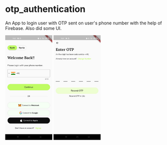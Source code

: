 # otp_authentication

An App to login user with OTP sent on user's phone number with the help of Firebase.
Also did some UI.

<img src="https://github.com/FaizFk/OTPAuthentication/blob/main/ScreenShots/OTPAuthImg1.jpeg?raw=true" height = 30% width=30%>    <img src="https://github.com/FaizFk/OTPAuthentication/blob/main/ScreenShots/OTPAuthImg2.jpeg?raw=true"  height = 30% width=30%>
